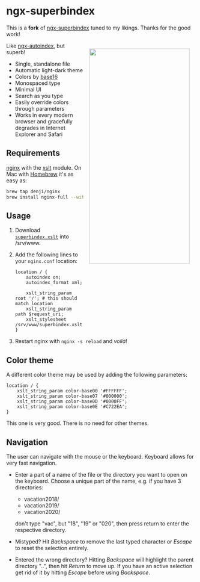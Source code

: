 # ngx-superbindex

This is a **fork** of [ngx-superbindex](https://github.com/gibatronic/ngx-superbindex) tuned to my likings. Thanks for the good work!

<img align="right" hspace="16" vspace="16" src="https://i.giphy.com/media/zMrfG2vm1JXscCI7Ka/source.gif" width="267" height="572">

Like [ngx-autoindex](http://nginx.org/en/docs/http/ngx_http_autoindex_module.html), but superb!

* Single, standalone file
* Automatic light-dark theme
* Colors by [base16](http://chriskempson.com/projects/base16/)
* Monospaced type
* Minimal UI
* Search as you type
* Easily override colors through parameters
* Works in every modern browser and gracefully degrades in Internet Explorer and Safari

## Requirements

[nginx](http://nginx.org/) with the [xslt](http://nginx.org/en/docs/http/ngx_http_xslt_module.html) module. On Mac with [Homebrew](http://brew.sh/) it's as easy as:

```bash
brew tap denji/nginx
brew install nginx-full --with-xslt
```

## Usage

1. Download [`superbindex.xslt`](https://github.com/chtisgit/ngx-superbindex/releases/latest) into /srv/www.

2. Add the following lines to your `nginx.conf` location:
    ```nginx
    location / {
        autoindex on;
        autoindex_format xml;

        xslt_string_param root '/'; # this should match location
        xslt_string_param path $request_uri;
        xslt_stylesheet /srv/www/superbindex.xslt;
    }
    ```

3. Restart nginx with `nginx -s reload` and *voilà*!

## Color theme

A different color theme may be used by adding the following parameters:

```nginx
location / {
    xslt_string_param color-base00 '#FFFFFF';
    xslt_string_param color-base07 '#000000';
    xslt_string_param color-base0D '#0000FF';
    xslt_string_param color-base0E '#C722EA';
}
```

This one is very good. There is no need for other themes.

## Navigation

The user can navigate with the mouse or the keyboard. Keyboard allows for very fast navigation.

* Enter a part of a name of the file or the directory you want to open on the keyboard. Choose a unique part of
  the name, e.g. if you have 3 directories:
  * vacation2018/
  * vacation2019/
  * vacation2020/

  don't type "vac", but "18", "19" or "020", then press return to enter the respective directory.
* Mistyped? Hit *Backspace* to remove the last typed character or *Escape* to reset the selection entirely.
* Entered the wrong directory? Hitting *Backspace* will highlight the parent directory "..", then hit *Return* to move up. If you have an active selection get rid of it by hitting *Escape* before using *Backspace*.
